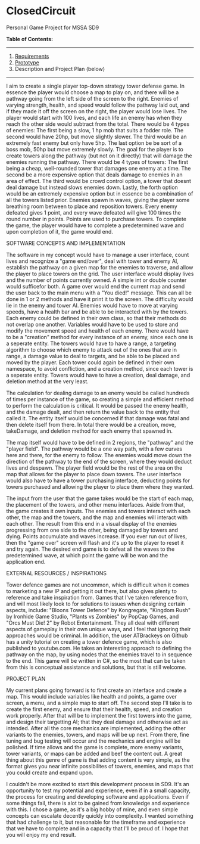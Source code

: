 # ClosedCircuit
Personal Game Project for MSSA SD9<br>

**Table of Contents:** <br>
________________________________________________________________________________________________________________________________________________
1. [Requirements](https://github.com/Makairo/ClosedCircuit/tree/main/Requirements) <br>
2. [Prototype](https://github.com/Makairo/ClosedCircuit/tree/main/Prototype) <br>
3. Description and Project Plan (below) <br>
________________________________________________________________________________________________________________________________________________

I aim to create a single player top-down strategy tower defense game. In essence the player would choose a map to play on, and there will
be a pathway going from the left side of the screen to the right. Enemies of varying strength, health, and speed would follow the pathway laid out, and if they 
made it off the screen on the right, the player would lose lives. The player would start with 100 lives, and each life an enemy has when they reach the 
other side would subtract from the total. There would be 4 types of enemies: The first being a slow, 1 hp mob that suits a fodder role. The second would have 20hp, 
but move slightly slower. The third would be an extremely fast enemy but only have 5hp. The last option be be sort of a boss mob, 50hp but move extremely slowly.
The goal for the player is to create towers along the pathway (but not on it directly) that will damage the enemies running the pathway. There would be 4 types 
of towers: The first being a cheap, well-rounded tower that damages one enemy at a time. The second be a more expensive option that deals damage to enemies in
an area of effect. The third would be crowd control option, a tower that doesnt deal damage but instead slows enemies down. Lastly, the forth option would be an
extremely expensive option but in essence be a combination of all the towers listed prior. Enemies spawn in waves, giving the player some breathing room between
to place and reposition towers. Every enemy defeated gives 1 point, and every wave defeated will give 100 times the round number in points. Points are used to
purchase towers. To complete the game, the player would have to complete a predetermined wave and upon completion of it, the game would end.

SOFTWARE CONCEPTS AND IMPLEMENTATION

The software in my concept would have to manage a user interface, count lives and recognize a "game end/over", deal with tower and enemy AI, establish the pathway on 
a given map for the enemies to traverse, and allow the player to place towers on the grid. The user interface would display lives and the number of points 
currently owned. A simple int or double counter would sufficefor both. A game over would end the current map and send the user back to the main menu with a 
"You died!" message. This can all be done in 1 or 2 methods and have it print it to the screen. The difficulty would lie in the enemy and tower AI. Enemies 
would have to move at varying speeds, have a health bar and be able to be interacted with by the towers. Each enemy could be defined in their own class, so that 
their methods do not overlap one another. Variables would have to be used to store and modify the movement speed and health of each enemy. There would have to 
be a "creation" method for every instance of an enemy, since each one is a seperate entity.	The towers would have to have a range, a targeting algorithm to choose 
which enemy to attack out of the ones that are in range, a damage value to deal to targets, and be able to be placed and moved by the player. Each tower could 
again be defined in their own namespace, to avoid confliction, and a creation method, since each tower is a seperate entity. Towers would have to have a creation,
deal damage, and deletion method at the very least.

The calculation for dealing damage to an enemy would be called hundreds of times per instance of the game, so creating a simple and efficient method to perform
the calculation is critical. It would be passed the enemy health, and the damage dealt, and then return the value back to the entity that called it. The entity itself
would be concerned if that damage was fatal and then delete itself from there. In total there would be a creation, move, takeDamage, and deletion method for each
enemy that spawned in. 

The map itself would have to be defined in 2 regions, the "pathway" and the "player field". The pathway would be a one way path, with a few curves here and there, 
for the enemy to follow. The enemies would move down the direction of the pathway to the end of the screen, where they would deduct lives and despawn. The 
player field would be the rest of the area on the map that allows for the player to place down towers. The user interface would also have to have a tower 
purchasing interface, deducting points for towers purchased and allowing the player to place them where they wanted.

The input from the user that the game takes would be the start of each map, the placement of the towers, and other menu interfaces. Aside from that, the game
creates it own inputs. The enemies and towers interact with each other, the map and the towers, and the map and enemies will interact with each other. The result 
from this end in a visual display of the enemies progressing from one side to the other, being damaged by towers and dying. Points accumulate and waves increase. 
If you ever run out of lives, then the "game over" screen will flash and it's up to the player to reset it and try again. The desired end game is to defeat all
the waves to the predetermined wave, at which point the game will be won and the application end.

EXTERNAL RESOURCES / INSPIRATIONS

Tower defence games are not uncommon, which is difficult when it comes to marketing a new IP and getting it out there, but also gives plenty to reference and
take inspiration from. Games that I've taken reference from, and will most likely look to for solutions to issues when designing certain aspects, include: "Bloons
Tower Defence" by Kongregate, "Kingdom Rush" by Ironhide Game Studio, "Plants vs Zombies" by PopCap Games, and "Orcs Must Die! 2" by Robot Entertainment. They all 
deal with different aspects of gameplay in their own unique ways, and I feel that ignoring their approaches would be criminal. In addition, the user ATBrackeys 
on Github has a unity tutorial on creating a tower defence game, which is also published to youtube.com. He takes an interesting approach to defining the 
pathway on the map, by using nodes that the enemies travel to in sequence to the end. This game will be written in C#, so the most that can be taken from this 
is conceptual assistance and solutions, but that is still welcome.

PROJECT PLAN

My current plans going forward is to first create an interface and create a map. This would include variables like health and points, a game over screen, 
a menu, and a simple map to start off. The second step I'll take is to create the first enemy, and ensure that their health, speed, and creation work properly.
After that will be to implement the first towers into the game, and design their targetting AI; that they deal damage and otherwise act as intended. 
After all the core mechanics are implemented, adding the other variants to the enemies, towers, and maps will be up next. From there, fine tuning and bug testing 
will occur and the mechanics and engine will be polished. If time allows and the game is complete, more enemy variants, tower variants, or maps can be added and 
beef the content out. A great thing about this genre of game is that adding content is very simple, as the format gives you near infinite possibilites of towers,
enemies, and maps that you could create and expand upon.

I couldn't be more excited to start this development process in SD9. It's an opportunity to test my potential and experience, even if in a small capacity,
the process for creating and developing software and applications. Even if some things fail, there is alot to be gained from knowledge and experience with this.
I chose a game, as it's a big hobby of mine, and even simple concepts can escalate decently quickly into complexity. I wanted something that had challenge to it, 
but reasonable for the timeframe and experience that we have to complete and in a capacity that I'll be proud of. I hope that you will enjoy my end result.
